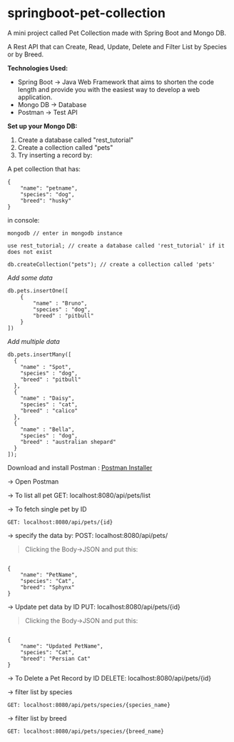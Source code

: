 # springboot-pet-collection

A mini project called Pet Collection made with Spring Boot and Mongo DB.

A Rest API that can Create, Read, Update, Delete and Filter List by Species or by Breed. 

**Technologies Used:**

* Spring Boot -> Java Web Framework that aims to shorten the code length and provide you with the easiest way to develop a web application.
* Mongo DB -> Database
* Postman -> Test API

**Set up your Mongo DB:**
1. Create a database called "rest_tutorial"
2. Create a collection called "pets"
3. Try inserting a record by: 

A pet collection that has: 
```
{
    "name": "petname",
    "species": "dog",
    "breed": "husky"
}

```

in console: 
```
mongodb // enter in mongodb instance

use rest_tutorial; // create a database called 'rest_tutorial' if it does not exist

db.createCollection("pets"); // create a collection called 'pets'

```

*Add some data*

```
db.pets.insertOne([
    {
        "name" : "Bruno",
        "species" : "dog",
        "breed" : "pitbull"
    }
])
```

*Add multiple data*

```
db.pets.insertMany([
  {
    "name" : "Spot",
    "species" : "dog",
    "breed" : "pitbull"
  },
  {
    "name" : "Daisy",
    "species" : "cat",
    "breed" : "calico"
  },
  {
    "name" : "Bella",
    "species" : "dog",
    "breed" : "australian shepard"
  }
]);
```


Download and install Postman :
[Postman Installer](https://www.getpostman.com/downloads/)

-> Open Postman

-> To list all pet
GET: localhost:8080/api/pets/list 

-> To fetch single pet by ID
```
GET: localhost:8080/api/pets/{id} 
```

-> specify the data by: 
POST: localhost:8080/api/pets/ 
> Clicking the Body->JSON and put this:
```

{
    "name": "PetName",
    "species": "Cat",
    "breed": "Sphynx"
}

```

-> Update pet data by ID
PUT: localhost:8080/api/pets/{id}
> Clicking the Body->JSON and put this:
```

{
    "name": "Updated PetName",
    "species": "Cat",
    "breed": "Persian Cat"
}

```

-> To Delete a Pet Record by ID
DELETE: localhost:8080/api/pets/{id}


-> filter list by species
```
GET: localhost:8080/api/pets/species/{species_name}
```

-> filter list by breed
```
GET: localhost:8080/api/pets/species/{breed_name}
```


